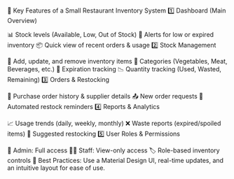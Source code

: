 🔹 Key Features of a Small Restaurant Inventory System
1️⃣ Dashboard (Main Overview)

📊 Stock levels (Available, Low, Out of Stock)
🔔 Alerts for low or expired inventory
📦 Quick view of recent orders & usage
2️⃣ Stock Management

🛒 Add, update, and remove inventory items
📌 Categories (Vegetables, Meat, Beverages, etc.)
📆 Expiration tracking
📉 Quantity tracking (Used, Wasted, Remaining)
3️⃣ Orders & Restocking

📅 Purchase order history & supplier details
📤 New order requests
🔄 Automated restock reminders
4️⃣ Reports & Analytics

📈 Usage trends (daily, weekly, monthly)
❌ Waste reports (expired/spoiled items)
🔄 Suggested restocking
5️⃣ User Roles & Permissions

👤 Admin: Full access
👨‍🍳 Staff: View-only access
🏷️ Role-based inventory controls
🚀 Best Practices: Use a Material Design UI, real-time updates, and an intuitive layout for ease of use.
